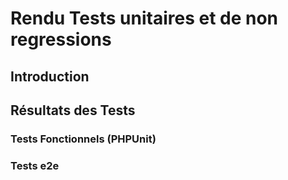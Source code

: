 # Rendu Tests unitaires et de non regressions 

## Introduction

## Résultats des Tests

### Tests Fonctionnels (PHPUnit)

### Tests e2e

